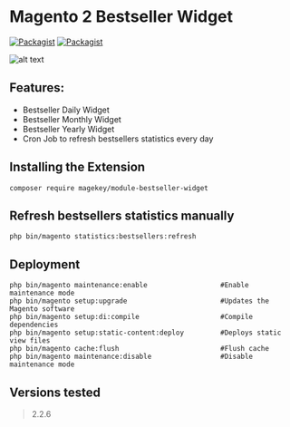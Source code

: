 # Magento 2 Bestseller Widget

[![Packagist](https://img.shields.io/packagist/v/magekey/module-bestseller-widget.svg)](https://packagist.org/packages/magekey/module-bestseller-widget) [![Packagist](https://img.shields.io/packagist/dt/magekey/module-bestseller-widget.svg)](https://packagist.org/packages/magekey/module-bestseller-widget)

![alt text](https://raw.githubusercontent.com/magekey/module-bestseller-widget/master/docs/images/preview.png)

## Features:

- Bestseller Daily Widget
- Bestseller Monthly Widget
- Bestseller Yearly Widget
- Cron Job to refresh bestsellers statistics every day

## Installing the Extension

    composer require magekey/module-bestseller-widget

## Refresh bestsellers statistics manually

	php bin/magento statistics:bestsellers:refresh

## Deployment

    php bin/magento maintenance:enable                  #Enable maintenance mode
    php bin/magento setup:upgrade                       #Updates the Magento software
    php bin/magento setup:di:compile                    #Compile dependencies
    php bin/magento setup:static-content:deploy         #Deploys static view files
    php bin/magento cache:flush                         #Flush cache
    php bin/magento maintenance:disable                 #Disable maintenance mode

## Versions tested
> 2.2.6

